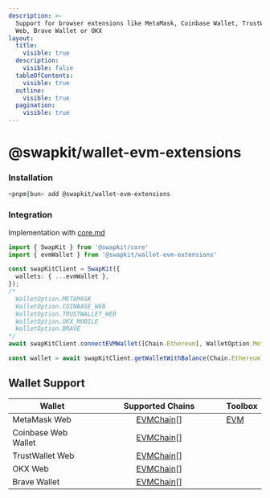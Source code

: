 ```yaml
---
description: >-
  Support for browser extensions like MetaMask, Coinbase Wallet, TrustWallet
  Web, Brave Wallet or OKX
layout:
  title:
    visible: true
  description:
    visible: false
  tableOfContents:
    visible: true
  outline:
    visible: true
  pagination:
    visible: true
---
```


# @swapkit/wallet-evm-extensions

### **Installation**

```bash
<pnpm|bun> add @swapkit/wallet-evm-extensions
```

### Integration

Implementation with [core.md](../packages/core.md "mention")

```typescript
import { SwapKit } from '@swapkit/core'
import { evmWallet } from '@swapkit/wallet-evm-extensions'

const swapKitClient = SwapKit({
  wallets: { ...evmWallet },
});
/* 
  WalletOption.METAMASK
  WalletOption.COINBASE_WEB
  WalletOption.TRUSTWALLET_WEB
  WalletOption.OKX_MOBILE
  WalletOption.BRAVE
*/
await swapKitClient.connectEVMWallet([Chain.Ethereum], WalletOption.MetaMask)

const wallet = await swapKitClient.getWalletWithBalance(Chain.Ethereum)
```

## Wallet Support

<table data-full-width="false"><thead><tr><th width="220">Wallet</th><th width="355" align="center">Supported Chains</th><th>Toolbox</th></tr></thead><tbody><tr><td>MetaMask Web</td><td align="center"><a href="../packages/swapkit-helpers.md#evmchain">EVMChain</a>[]</td><td><a href="../toolboxes/swapkit-toolbox-evm.md">EVM</a></td></tr><tr><td>Coinbase Web Wallet</td><td align="center"><a href="../packages/swapkit-helpers.md#evmchain">EVMChain</a>[]</td><td></td></tr><tr><td>TrustWallet Web</td><td align="center"><a href="../packages/swapkit-helpers.md#evmchain">EVMChain</a>[]</td><td></td></tr><tr><td>OKX Web</td><td align="center"><a href="../packages/swapkit-helpers.md#evmchain">EVMChain</a>[]</td><td></td></tr><tr><td>Brave Wallet</td><td align="center"><a href="../packages/swapkit-helpers.md#evmchain">EVMChain</a>[]</td><td></td></tr></tbody></table>


